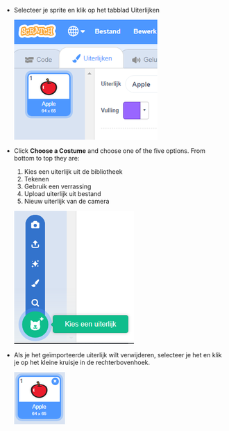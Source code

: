 - Selecteer je sprite en klik op het tabblad Uiterlijken
    
    ![uiterlijken tabblad](images/costumes_tab.png)

- Click **Choose a Costume** and choose one of the five options. From bottom to top they are:
    
    1. Kies een uiterlijk uit de bibliotheek
    2. Tekenen
    3. Gebruik een verrassing
    4. Upload uiterlijk uit bestand
    5. Nieuw uiterlijk van de camera
    
    ![kies locatie](images/choose_location.png)

- Als je het geïmporteerde uiterlijk wilt verwijderen, selecteer je het en klik je op het kleine kruisje in de rechterbovenhoek.
    
    ![verwijder uiterlijk](images/delete_costume.png)